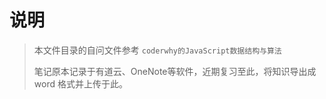 # 说明

> 本文件目录的自问文件参考 `coderwhy的JavaScript数据结构与算法`
> 
> 笔记原本记录于有道云、OneNote等软件，近期复习至此，将知识导出成 word 格式并上传于此。
> 